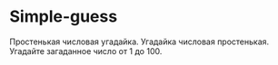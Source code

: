 # Simple-guess
Простенькая числовая угадайка.
Угадайка числовая простенькая.
Угадайте загаданное число от 1 до 100.
